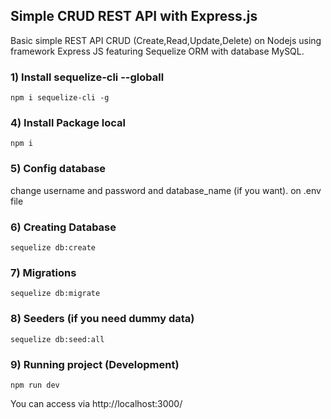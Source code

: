 ## Simple CRUD REST API with Express.js
Basic simple REST API CRUD (Create,Read,Update,Delete) on Nodejs using framework Express JS featuring Sequelize ORM with database MySQL.

### 1) Install sequelize-cli --globall 
`npm i sequelize-cli -g`

### 4) Install Package local
`npm i`

### 5) Config database
change username and password and database_name (if you want). on .env file

### 6) Creating Database
`sequelize db:create`

### 7) Migrations
`sequelize db:migrate`

### 8) Seeders (if you need dummy data)
`sequelize db:seed:all`

### 9) Running project (Development)
`npm run dev`

You can access via http://localhost:3000/


